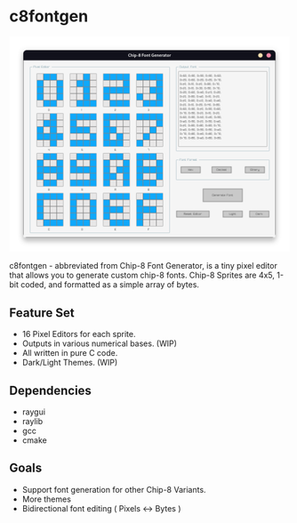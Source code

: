 # c8fontgen

![ui_light](img/ui_light.png)

c8fontgen - abbreviated from Chip-8 Font Generator, is a tiny pixel editor
that allows you to generate custom chip-8 fonts. Chip-8 Sprites are 4x5, 1-bit
coded, and formatted as a simple array of bytes.


## Feature Set

- 16 Pixel Editors for each sprite.
- Outputs in various numerical bases. (WIP)
- All written in pure C code.
- Dark/Light Themes. (WIP)

## Dependencies

- raygui
- raylib
- gcc
- cmake

## Goals

- Support font generation for other Chip-8 Variants.
- More themes
- Bidirectional font editing ( Pixels <-> Bytes )
